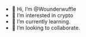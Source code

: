 - 👋 Hi, I’m @Wounderwuffle
- 👀 I’m interested in crypto
- 🌱 I’m currently learning.
- 💞️ I’m looking to collaborate. 


<!---
Wounderwuffle/Wounderwuffle is a ✨ special ✨ repository because its `README.md` (this file) appears on your GitHub profile.
You can click the Preview link to take a look at your changes.
--->
